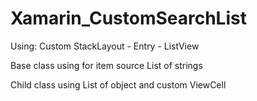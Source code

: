 # Xamarin_CustomSearchList

Using:
  Custom StackLayout -
    Entry -
    ListView
    
Base class using for item source List of strings

Child class using List of object and custom ViewCell
